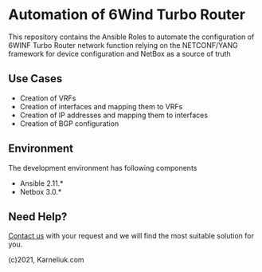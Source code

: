 # Automation of 6Wind Turbo Router
This repository contains the Ansible Roles to automate the configuration of 6WINF Turbo Router network function relying on the NETCONF/YANG framework for device configuration and NetBox as a source of truth

## Use Cases
- Creation of VRFs
- Creation of interfaces and mapping them to VRFs
- Creation of IP addresses and mapping them to interfaces
- Creation of BGP configuration

## Environment
The development environment has following components
- Ansible 2.11.*
- Netbox 3.0.*

## Need Help?
[Contact us](https://karneliuk.com/contact/) with your request and we will find the most suitable solution for you.

(c)2021, Karneliuk.com